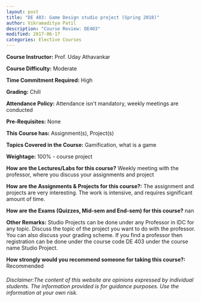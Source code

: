 ```yaml
---
layout: post
title: "DE 403: Game Design studio project (Spring 2018)"
author: Vikramaditya Patil
description: "Course Review: DE403"
modified: 2017-06-17
categories: Elective Courses
---
```


**Course Instructor:** Prof. Uday Athavankar

**Course Difficulty:** Moderate

**Time Commitment Required:** High

**Grading:** Chill

**Attendance Policy:** Attendance isn't mandatory, weekly meetings are conducted

**Pre-Requisites:** None

**This Course has:** Assignment(s), Project(s)

**Topics Covered in the Course:**
Gamification, what is a game

**Weightage:**
100% - course project

**How are the Lectures/Labs for this course?**
Weekly meeting with the professor, where you discuss your assignments and project

**How are the Assignments & Projects for this course?:**
The assignment and projects are very interesting. The work is intensive, and requires significant amount of time.

**How are the Exams (Quizzes, Mid-sem and End-sem) for this course?**
nan

**Other Remarks:**
Studio Projects can be done under any Professor in IDC for any topic. Discuss the topic of the project you want to do with the professor. You can also discuss your grading scheme. If you find a professor then registration can be done under the course code DE 403 under the course name Studio Project.

**How strongly would you recommend someone for taking this course?:**
Recommended

###### Disclaimer:The content of this website are opinions expressed by individual students. The information provided is for guidance purposes. Use the information at your own risk.